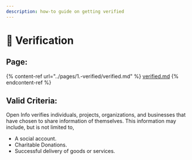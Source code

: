 ```yaml
---
description: how-to guide on getting verified
---
```


# 🙋 Verification

## Page:

{% content-ref url="../pages/1.-verified/verified.md" %}
[verified.md](../pages/1.-verified/verified.md)
{% endcontent-ref %}

## Valid Criteria:

Open Info verifies individuals, projects, organizations, and businesses that have chosen to share information of themselves. This information may include, but is not limited to,

* A social account.
* Charitable Donations.
* Successful delivery of goods or services.
